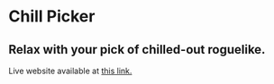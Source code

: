 # Chill Picker
## Relax with your pick of chilled-out roguelike.

Live website available at [this link.](https://helpvisa.github.io/chill-picker)